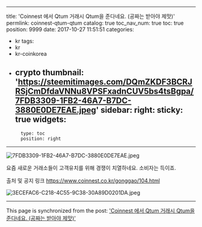 
---
title: 'Coinnest 에서 Qtum 거래시 Qtum을 준다네요. (공짜는 받아야 제맛)'
permlink: coinnest-qtum-qtum
catalog: true
toc_nav_num: true
toc: true
position: 9999
date: 2017-10-27 11:51:51
categories:
- kr
tags:
- kr
- kr-coinkorea
- crypto
thumbnail: 'https://steemitimages.com/DQmZKDF3BCRJRSjCmDfdaVNNu8VPSFxadnCUV5bs4tsBgpa/7FDB3309-1FB2-46A7-B7DC-3880E0DE7EAE.jpeg'
sidebar:
    right:
        sticky: true
widgets:
    -
        type: toc
        position: right
---


![7FDB3309-1FB2-46A7-B7DC-3880E0DE7EAE.jpeg](https://steemitimages.com/DQmZKDF3BCRJRSjCmDfdaVNNu8VPSFxadnCUV5bs4tsBgpa/7FDB3309-1FB2-46A7-B7DC-3880E0DE7EAE.jpeg)

요즘 새로운 거래소들이 고객유치를 위해 경쟁이 치열하네요. 소비자는 득이죠.  

출처 및 공지 링크
https://www.coinnest.co.kr/gonggao/104.html

![3ECEFAC6-C218-4C55-9C38-30A89D0201DA.jpeg](https://steemitimages.com/DQmWghk9zR8oD7NNtDZkRS9tQfTeVnFuXUKpERRS2UnuoEC/3ECEFAC6-C218-4C55-9C38-30A89D0201DA.jpeg)

- - -

This page is synchronized from the post: ['Coinnest 에서 Qtum 거래시 Qtum을 준다네요. (공짜는 받아야 제맛)'](https://steemit.com/@kingbit/coinnest-qtum-qtum)
